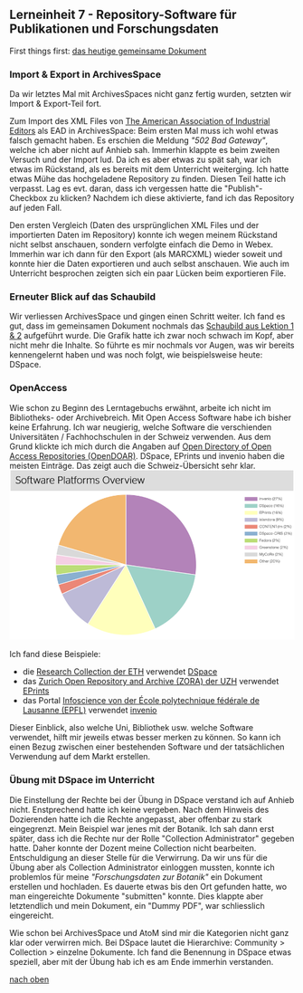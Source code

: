 ## Lerneinheit 7 - Repository-Software für Publikationen und Forschungsdaten

First things first: [das heutige gemeinsame Dokument](https://pad.gwdg.de/zOkWiaueTpesd8BPi1JM9w#)

### Import & Export in ArchivesSpace
Da wir letztes Mal mit ArchivesSpaces nicht ganz fertig wurden, setzten wir Import & Export-Teil  fort. 

Zum Import des XML Files von [The American Association of Industrial Editors](https://eadiva.com/2/sample-ead2002-files/) als EAD in ArchivesSpace:
Beim ersten Mal muss ich wohl etwas falsch gemacht haben. Es erschien die Meldung _"502 Bad Gateway"_, welche ich aber nicht auf Anhieb sah. Immerhin klappte es beim zweiten Versuch und der Import lud. Da ich es aber etwas zu spät sah, war ich etwas im Rückstand, als es bereits mit dem Unterricht weiterging. Ich hatte etwas Mühe das hochgeladene Repository zu finden. Diesen Teil hatte ich verpasst. Lag es evt. daran, dass ich vergessen hatte die "Publish"-Checkbox zu klicken? Nachdem ich diese aktivierte, fand ich das Repository auf jeden Fall.

Den ersten Vergleich (Daten des ursprünglichen XML Files und der importierten Daten im Repository) konnte ich wegen meinem Rückstand nicht selbst anschauen, sondern verfolgte einfach die Demo in Webex. Immerhin war ich dann für den Export (als MARCXML) wieder soweit und konnte hier die Daten exportieren und auch selbst anschauen. Wie auch im Unterricht besprochen zeigten sich ein paar Lücken beim exportieren File.

### Erneuter Blick auf das Schaubild
Wir verliessen ArchivesSpace und gingen einen Schritt weiter. Ich fand es gut, dass im gemeinsamen Dokument nochmals das [Schaubild aus Lektion 1 & 2](https://github.com/Sabs135/Lerntagebuch-BAIN/blob/main/content/lektion1-2.md) aufgeführt wurde. Die Grafik hatte ich zwar noch schwach im Kopf, aber nicht mehr die Inhalte. So führte es mir nochmals vor Augen, was wir bereits kennengelernt haben und was noch folgt, wie beispielsweise heute: DSpace. 

### OpenAccess
Wie schon zu Beginn des Lerntagebuchs erwähnt, arbeite ich nicht im Bibliotheks- oder Archivebreich. Mit Open Access Software habe ich bisher keine Erfahrung. Ich war neugierig, welche Software die verschienden Universitäten / Fachhochschulen in der Schweiz verwenden. Aus dem Grund klickte ich mich durch die Angaben auf [Open Directory of Open Access Repositories (OpenDOAR)](https://v2.sherpa.ac.uk/view/repository_by_country/Switzerland.software_name.html). DSpace, EPrints und invenio haben die meisten Einträge. Das zeigt auch die Schweiz-Übersicht sehr klar. 
![ArchivesSpace](https://github.com/Sabs135/Lerntagebuch-BAIN/blob/main/img/software_plattforms_switzerland.png?raw=true)

Ich fand diese Beispiele:
* die [Research Collection der ETH](https://www.research-collection.ethz.ch/) verwendet [DSpace](https://v2.sherpa.ac.uk/id/repository/150?template=opendoar)
* das [Zurich Open Repository and Archive (ZORA) der UZH](https://www.zora.uzh.ch/) verwendet [EPrints](https://v2.sherpa.ac.uk/id/repository/885?template=opendoar) 
* das Portal [Infoscience von der École polytechnique fédérale de Lausanne (EPFL)](https://infoscience.epfl.ch/) verwendet [invenio](https://v2.sherpa.ac.uk/id/repository/185?template=opendoar)

Dieser Einblick, also welche Uni, Bibliothek usw. welche Software verwendet, hilft mir jeweils etwas besser merken zu können. So kann ich einen Bezug zwischen einer bestehenden Software und der tatsächlichen Verwendung auf dem Markt erstellen. 

### Übung mit DSpace im Unterricht
Die Einstellung der Rechte bei der Übung in DSpace verstand ich auf Anhieb nicht. Enstprechend hatte ich keine vergeben. Nach dem Hinweis des Dozierenden hatte ich die Rechte angepasst, aber offenbar zu stark eingegrenzt. Mein Beispiel war jenes mit der Botanik. Ich sah dann erst später, dass ich die Rechte nur der Rolle "Collection Administrator" gegeben hatte. Daher konnte der Dozent meine Collection nicht bearbeiten. Entschuldigung an dieser Stelle für die Verwirrung. Da wir uns für die Übung aber als Collection Administrator einloggen mussten, konnte ich problemlos für meine _"Forschungsdaten zur Botanik"_ ein Dokument erstellen und hochladen. Es dauerte etwas bis den Ort gefunden hatte, wo man eingereichte Dokumente "submitten" konnte. Dies klappte aber letztendlich und mein Dokument, ein  "Dummy PDF", war schliesslich eingereicht. 

Wie schon bei ArchivesSpace und AtoM sind mir die Kategorien nicht ganz klar oder verwirren mich. Bei DSpace lautet die Hierarchive: Community > Collection > einzelne Dokumente. Ich fand die Benennung in DSpace etwas speziell, aber mit der Übung hab ich es am Ende immerhin verstanden. 

[nach oben](#lerneinheit-7---repository-software-für-publikationen-und-forschungsdaten)
